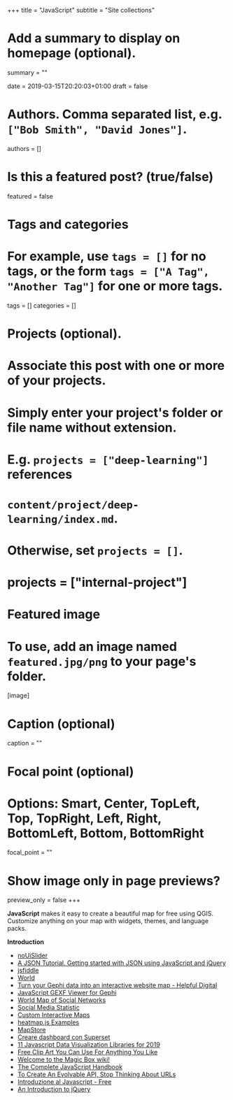 +++
title = "JavaScript"
subtitle = "Site collections"

# Add a summary to display on homepage (optional).
summary = ""

date = 2019-03-15T20:20:03+01:00
draft = false

# Authors. Comma separated list, e.g. `["Bob Smith", "David Jones"]`.
authors = []

# Is this a featured post? (true/false)
featured = false

# Tags and categories
# For example, use `tags = []` for no tags, or the form `tags = ["A Tag", "Another Tag"]` for one or more tags.
tags = []
categories = []

# Projects (optional).
#   Associate this post with one or more of your projects.
#   Simply enter your project's folder or file name without extension.
#   E.g. `projects = ["deep-learning"]` references
#   `content/project/deep-learning/index.md`.
#   Otherwise, set `projects = []`.
# projects = ["internal-project"]

# Featured image
# To use, add an image named `featured.jpg/png` to your page's folder.
[image]
  # Caption (optional)
  caption = ""

  # Focal point (optional)
  # Options: Smart, Center, TopLeft, Top, TopRight, Left, Right, BottomLeft, Bottom, BottomRight
  focal_point = ""

  # Show image only in page previews?
  preview_only = false
  +++

  **JavaScript** makes it easy to create a beautiful map for free using QGIS. Customize anything on your map with widgets, themes, and language packs.

  **Introduction**

- [noUiSlider](https://refreshless.com/nouislider/)
- [A JSON Tutorial. Getting started with JSON using JavaScript and jQuery](http://www.raybo.org/blog/2018/10/12/Getting-started-with-json-using-javascript-and-jquery.html)
- [jsfiddle](https://jsfiddle.net/)
- [World](https://codepen.io/simii/pen/yZvQmv)
- [Turn your Gephi data into an interactive website map - Helpful Digital](https://helpfuldigital.com/code/turn-your-gephi-data-into-an-interactive-website-map/)
- [JavaScript GEXF Viewer for Gephi](https://github.com/raphv/gexf-js)
- [World Map of Social Networks](https://vincos.it/world-map-of-social-networks/)
- [Social Media Statistic](https://vincos.it/social-media-statistics/)
- [Custom Interactive Maps](https://woov.com/maps.html)
- [heatmap.js Examples](https://www.patrick-wied.at/static/heatmapjs/examples.html)
- [MapStore](https://mapstore2.geo-solutions.it/mapstore/#/)
- [Creare dashboard con Superset](https://medium.com/@napo/creare-dashboard-con-superset-4e576fa42807)
- [11 Javascript Data Visualization Libraries for 2019](https://blog.bitsrc.io/11-javascript-charts-and-data-visualization-libraries-for-2018-f01a283a5727)
- [Free Clip Art You Can Use For Anything You Like](http://www.clker.com/)
- [Welcome to the Magic Box wiki!](https://medium.com/@mikefabrikant/the-magic-box-wiki-a69e20a1dcfe)
- [The Complete JavaScript Handbook](https://medium.freecodecamp.org/the-complete-javascript-handbook-f26b2c71719c)
- [To Create An Evolvable API, Stop Thinking About URLs](https://levelup.gitconnected.com/to-create-an-evolvable-api-stop-thinking-about-urls-2ad8b4cc208e?gi=ce501655e66c)
- [Introduzione al Javascript - Free](https://www.linkedin.com/feed/update/urn:li:activity:6504243198771109888/)
- [An Introduction to jQuery](https://itnext.io/an-introduction-to-jquery-53d821e13153)
